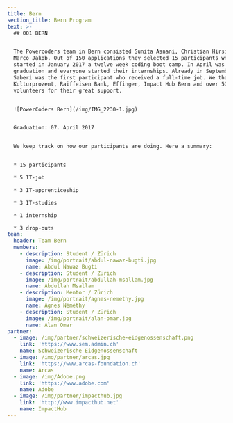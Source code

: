 ```yaml
---
title: Bern
section_title: Bern Program
text: >-
  ## 001 BERN


  The Powercoders team in Bern consisted Sunita Asnani, Christian Hirsig and
  Marco Jakob. Out of 150 applications they selected 15 participants who have
  started in January 2017 a twelve week coding boot camp. In April was
  graduation and everyone started their internships. Already in September Farid
  Saberi was the first participant who received a full-time job. We thank Migros
  Kulturprozent, Raiffeisen Bank, Effinger, Impact Hub Bern and over 50
  volunteers for their great support.


  ![PowerCoders Bern](/img/IMG_2230-1.jpg)


  Graduation: 07. April 2017


  We keep track on how our participants are doing. Here a summary:


  * 15 participants

  * 5 IT-job

  * 3 IT-apprenticeship

  * 3 IT-studies

  * 1 internship

  * 3 drop-outs
team:
  header: Team Bern
  members:
    - description: Student / Zürich
      image: /img/portrait/abdul-nawaz-bugti.jpg
      name: Abdul Nawaz Bugti
    - description: Student / Zürich
      image: /img/portrait/abdullah-msallam.jpg
      name: Abdullah Msallam
    - description: Mentor / Zürich
      image: /img/portrait/agnes-nemethy.jpg
      name: Agnes Néméthy
    - description: Student / Zürich
      image: /img/portrait/alan-omar.jpg
      name: Alan Omar
partner:
  - image: /img/partner/schweizerische-eidgenossenschaft.png
    link: 'https://www.sem.admin.ch'
    name: Schweizerische Eidgenossenschaft
  - image: /img/partner/arcas.jpg
    link: 'https://www.arcas-foundation.ch'
    name: Arcas
  - image: /img/Adobe.png
    link: 'https://www.adobe.com'
    name: Adobe
  - image: /img/partner/impacthub.jpg
    link: 'http://www.impacthub.net'
    name: ImpactHub
---
```


